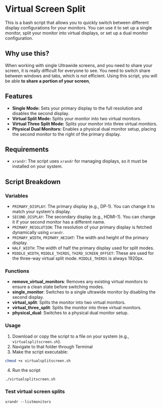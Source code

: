 
# Virtual Screen Split

This is a bash script that allows you to quickly switch between different display configurations for your monitors. You can use it to set up a single monitor, split your monitor into virtual displays, or set up a dual monitor configuration. 

## Why use this?
When working with single Ultrawide screens, and you need to share your screen, it is really difficult for everyone to see. You need to switch share between windows and tabs, which is not efficient. Using this script, you will be able **to share a portion of your screen**,

## Features

- **Single Mode:** Sets your primary display to the full resolution and disables the second display.
- **Virtual Split Mode:** Splits your monitor into two virtual monitors.
- **Virtual Three Split Mode:** Splits your monitor into three virtual monitors.
- **Physical Dual Monitors:** Enables a physical dual monitor setup, placing the second monitor to the right of the primary display.

## Requirements

- `xrandr`: The script uses `xrandr` for managing displays, so it must be installed on your system.

## Script Breakdown

### Variables

- `PRIMARY_DISPLAY`: The primary display (e.g., DP-1). You can change it to match your system's display.
- `SECOND_DISPLAY`: The secondary display (e.g., HDMI-1). You can change it if your second monitor has a different name.
- `PRIMARY_RESOLUTION`: The resolution of your primary display is fetched dynamically using `xrandr`.
- `PRIMARY_WIDTH`, `PRIMARY_HEIGHT`: The width and height of the primary display.
- `HALF_WIDTH`: The width of half the primary display used for split modes.
- `MIDDLE_WIDTH`, `MIDDLE_THIRDS`, `THIRD_SCREEN_OFFSET`: These are used for the three-way virtual split mode. `MIDDLE_THIRDS` is always 1920px.

### Functions

- **remove_virtual_monitors**: Removes any existing virtual monitors to ensure a clean state before switching modes.
- **single_monitor**: Switches to a single ultrawide monitor by disabling the second display.
- **virtual_split**: Splits the monitor into two virtual monitors.
- **virtual_three_split**: Splits the monitor into three virtual monitors.
- **physical_dual**: Switches to a physical dual monitor setup.

### Usage

1. Download or copy the script to a file on your system (e.g., `virtualsplitscreen.sh`).
2. Navigate to that folder through Terminal
3. Make the script executable:
```bash
chmod +x virtualsplitscreen.sh
```
4. Run the script
```bash
./virtualsplitscreen.sh
```

### Test virtual screen splits
```
xrandr --listmonitors
```

